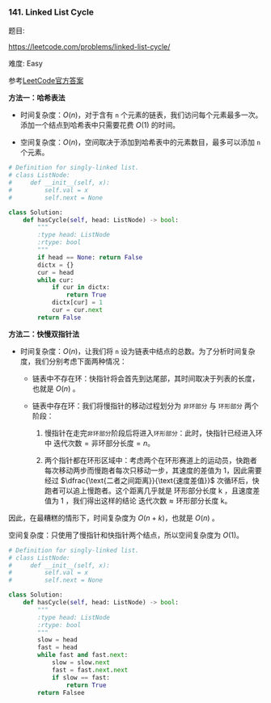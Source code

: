 ### 141. Linked List Cycle

题目:

<https://leetcode.com/problems/linked-list-cycle/>


难度:   Easy

参考[LeetCode官方答案](https://leetcode-cn.com/problems/linked-list-cycle/solution/huan-xing-lian-biao-by-leetcode/)

**方法一：哈希表法**
 
- 时间复杂度：$O(n)$，对于含有 `n` 个元素的链表，我们访问每个元素最多一次。添加一个结点到哈希表中只需要花费 $O(1)$ 的时间。

- 空间复杂度：$O(n)$，空间取决于添加到哈希表中的元素数目，最多可以添加 `n` 个元素。
```python
# Definition for singly-linked list.
# class ListNode:
#     def __init__(self, x):
#         self.val = x
#         self.next = None

class Solution:
    def hasCycle(self, head: ListNode) -> bool:
        """
        :type head: ListNode
        :rtype: bool
        """
        if head == None: return False
        dictx = {}
        cur = head
        while cur:
            if cur in dictx:
                return True
            dictx[cur] = 1
            cur = cur.next
        return False
```


**方法二：快慢双指针法**

- 时间复杂度：$O(n)$，让我们将 `n` 设为链表中结点的总数。为了分析时间复杂度，我们分别考虑下面两种情况：

    - 链表中不存在环：快指针将会首先到达尾部，其时间取决于列表的长度，也就是 $O(n)$ 。
 
    - 链表中存在环：我们将慢指针的移动过程划分为 `非环部分` 与 `环形部分` 两个阶段：

        1. 慢指针在走完`非环部分`阶段后将进入`环形部分`：此时，快指针已经进入环中 $\text{迭代次数} = \text{非环部分长度} = n$。

        2. 两个指针都在环形区域中：考虑两个在环形赛道上的运动员，快跑者每次移动两步而慢跑者每次只移动一步，其速度的差值为 1，因此需要经过 $\dfrac{\text{二者之间距离}}{\text{速度差值}}$ 次循环后，快跑者可以追上慢跑者。这个距离几乎就是 $\text{环形部分长度 k}$ ，且速度差值为 $1$ ，我们得出这样的结论 $\text{迭代次数} \approx \text{环形部分长度 k}$。

因此，在最糟糕的情形下，时间复杂度为 $O(n+k)$，也就是 $O(n)$ 。

空间复杂度：只使用了慢指针和快指针两个结点，所以空间复杂度为 $O(1)$。


```python
# Definition for singly-linked list.
# class ListNode:
#     def __init__(self, x):
#         self.val = x
#         self.next = None

class Solution:
    def hasCycle(self, head: ListNode) -> bool:
        """
        :type head: ListNode
        :rtype: bool
        """
        slow = head
        fast = head
        while fast and fast.next:
            slow = slow.next
            fast = fast.next.next
            if slow == fast:
                return True
        return Falsee
```


